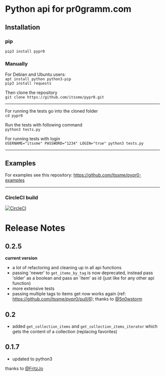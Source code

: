 # Python api for pr0gramm.com

## Installation

### pip

`pip3 install pypr0`

### Manually

For Debian and Ubuntu users: <br>
`apt install python python3-pip` <br>
`pip3 install requests`

Then clone the repository <br>
`git clone https://github.com/itssme/pypr0.git`

---
For running the tests go into the cloned folder <br>
`cd pypr0`

Run the tests with following command <br>
`python3 tests.py`

For running tests with login <br>
`USERNAME="itssme" PASSWORD="1234" LOGIN="true" python3 tests.py`


---
## Examples
For examples see this repository: https://github.com/itssme/pypr0-examples

---

### CircleCI build
[![CircleCI](https://circleci.com/gh/itssme/pypr0.svg?style=svg&circle-token=87c5fd78b5010d4e2c26dc9c2a385ed40be57818)](https://circleci.com/gh/itssme/python_pr0gramm_api)

# Release Notes

## 0.2.5

**current version**

+ a lot of refactoring and cleaning up in all api functions
+ passing 'newer' to ```get_items_by_tag``` is now deprecated, instead pass 'older' as a boolean and pass an 'item' as id (just like for any other api function)
+ more extensive tests
+ passing multiple tags to items get now works again (ref: https://github.com/itssme/pypr0/pull/6); thanks to [@5n0wstorm](https://github.com/5n0wstorm)

## 0.2

+ added ```get_collection_items``` and ```get_collection_items_iterator``` which gets the content of a collection (replacing favorites)

## 0.1.7

+ updated to python3

thanks to [@FritzJo](https://github.com/FritzJo)
